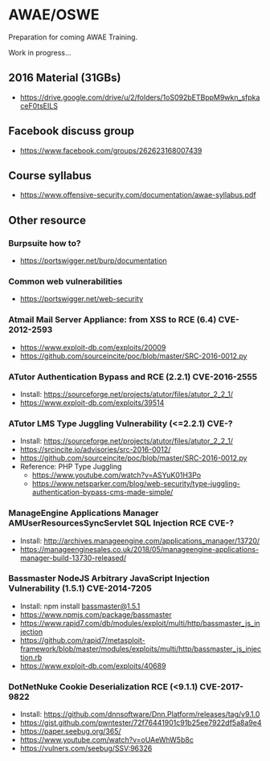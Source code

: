 # AWAE/OSWE

Preparation for coming AWAE Training. 

Work in progress...

## 2016 Material (31GBs)
- https://drive.google.com/drive/u/2/folders/1oS092bETBppM9wkn_sfpkaceF0tsEILS

## Facebook discuss group
- https://www.facebook.com/groups/262623168007439

## Course syllabus
- https://www.offensive-security.com/documentation/awae-syllabus.pdf

## Other resource

### Burpsuite how to?
- https://portswigger.net/burp/documentation

### Common web vulnerabilities
- https://portswigger.net/web-security

### Atmail Mail Server Appliance: from XSS to RCE (6.4) CVE-2012-2593
- https://www.exploit-db.com/exploits/20009
- https://github.com/sourceincite/poc/blob/master/SRC-2016-0012.py

### ATutor Authentication Bypass and RCE (2.2.1) CVE-2016-2555
- Install: https://sourceforge.net/projects/atutor/files/atutor_2_2_1/
- https://www.exploit-db.com/exploits/39514

### ATutor LMS Type Juggling Vulnerability (<=2.2.1) CVE-?
- Install: https://sourceforge.net/projects/atutor/files/atutor_2_2_1/
- https://srcincite.io/advisories/src-2016-0012/
- https://github.com/sourceincite/poc/blob/master/SRC-2016-0012.py
- Reference: PHP Type Juggling
  - https://www.youtube.com/watch?v=ASYuK01H3Po
  - https://www.netsparker.com/blog/web-security/type-juggling-authentication-bypass-cms-made-simple/

### ManageEngine Applications Manager AMUserResourcesSyncServlet SQL Injection RCE CVE-?
- Install: http://archives.manageengine.com/applications_manager/13720/
- https://manageenginesales.co.uk/2018/05/manageengine-applications-manager-build-13730-released/

### Bassmaster NodeJS Arbitrary JavaScript Injection Vulnerability (1.5.1) CVE-2014-7205
- Install: npm install bassmaster@1.5.1
- https://www.npmjs.com/package/bassmaster
- https://www.rapid7.com/db/modules/exploit/multi/http/bassmaster_js_injection
- https://github.com/rapid7/metasploit-framework/blob/master/modules/exploits/multi/http/bassmaster_js_injection.rb
- https://www.exploit-db.com/exploits/40689

### DotNetNuke Cookie Deserialization RCE (<9.1.1) CVE-2017-9822
- Install: https://github.com/dnnsoftware/Dnn.Platform/releases/tag/v9.1.0
- https://gist.github.com/pwntester/72f76441901c91b25ee7922df5a8a9e4
- https://paper.seebug.org/365/
- https://www.youtube.com/watch?v=oUAeWhW5b8c
- https://vulners.com/seebug/SSV:96326

